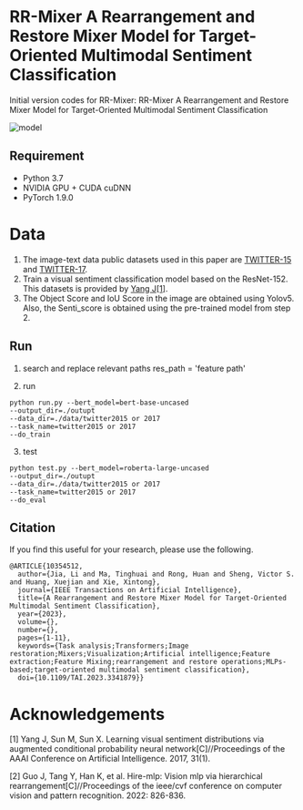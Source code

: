 # RR-Mixer A Rearrangement and Restore Mixer Model for Target-Oriented Multimodal Sentiment Classification
Initial version codes for RR-Mixer: RR-Mixer A Rearrangement and Restore Mixer Model for Target-Oriented Multimodal Sentiment Classification
 

![model](https://github.com/LiLi-Jia/RR-Mixer/assets/44886362/38b5be68-1eda-49fc-b6b8-d3cef22be182)

## Requirement

- Python 3.7
- NVIDIA GPU + CUDA cuDNN
- PyTorch 1.9.0

# Data

1. The image-text data public datasets used in this paper are [TWITTER-15](https://github.com/jefferyYu/TomBERT) and [TWITTER-17](https://github.com/jefferyYu/TomBERT).
2. Train a visual sentiment classification model based on the ResNet-152. This datasets is provided by [Yang J[1]](http://47.105.62.179:8081/sentiment_web/datasets/LDL.tar.gz).
3. The Object Score and IoU Score in the image are obtained using Yolov5. Also, the Senti_score is obtained using the pre-trained model from step 2.

## Run
1. search and replace relevant paths
   res_path = 'feature path'

2. run
```
python run.py --bert_model=bert-base-uncased
--output_dir=./outupt
--data_dir=./data/twitter2015 or 2017
--task_name=twitter2015 or 2017
--do_train
```
3. test
```
python test.py --bert_model=roberta-large-uncased
--output_dir=./outupt
--data_dir=./data/twitter2015 or 2017
--task_name=twitter2015 or 2017
--do_eval
```

## Citation
If you find this useful for your research, please use the following.

```
@ARTICLE{10354512,
  author={Jia, Li and Ma, Tinghuai and Rong, Huan and Sheng, Victor S. and Huang, Xuejian and Xie, Xintong},
  journal={IEEE Transactions on Artificial Intelligence}, 
  title={A Rearrangement and Restore Mixer Model for Target-Oriented Multimodal Sentiment Classification}, 
  year={2023},
  volume={},
  number={},
  pages={1-11},
  keywords={Task analysis;Transformers;Image restoration;Mixers;Visualization;Artificial intelligence;Feature extraction;Feature Mixing;rearrangement and restore operations;MLPs-based;target-oriented multimodal sentiment classification},
  doi={10.1109/TAI.2023.3341879}}
```
 

# Acknowledgements

<!---Our framework and some codes are based on [HireMLP](https://github.com/liuruiyang98/Jittor-MLP), thanks very much!-->

[1] Yang J, Sun M, Sun X. Learning visual sentiment distributions via augmented conditional probability neural network[C]//Proceedings of the AAAI Conference on Artificial Intelligence. 2017, 31(1).

[2] Guo J, Tang Y, Han K, et al. Hire-mlp: Vision mlp via hierarchical rearrangement[C]//Proceedings of the ieee/cvf conference on computer vision and pattern recognition. 2022: 826-836.

